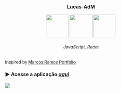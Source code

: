 <h3 align="center">Lucas-AdM</h3>

<div align="center">

  <img width="75px" height="75px" src="https://github.com/lucas-adm/react-portfolio/assets/118030896/07fe55eb-8658-41e2-a01f-20bd8caf7614">
  <img width="75px" height="75px" src="https://github.com/lucas-adm/react-vite-imdb/assets/118030896/6680421c-d62b-4fc1-8612-f633bae9ef1c">
  <img width="75px" height="75px" src="https://github.com/lucas-adm/react-vite-imdb/assets/118030896/8f7db574-e33a-4729-b6b9-dc2c51951be9">

  ###### JavaScript, React

</div>

Inspired by <a href="https://marcosramoss.dev">Marcos Ramos Portfolio</a>

### ▶ Acesse a aplicação <a href="https://i.imgur.com/ZdrbYf2.png">*aqui*</a>

#### 

<div aling="center">
  
  ![](https://i.imgur.com/ZdrbYf2.png)
  
</div>
